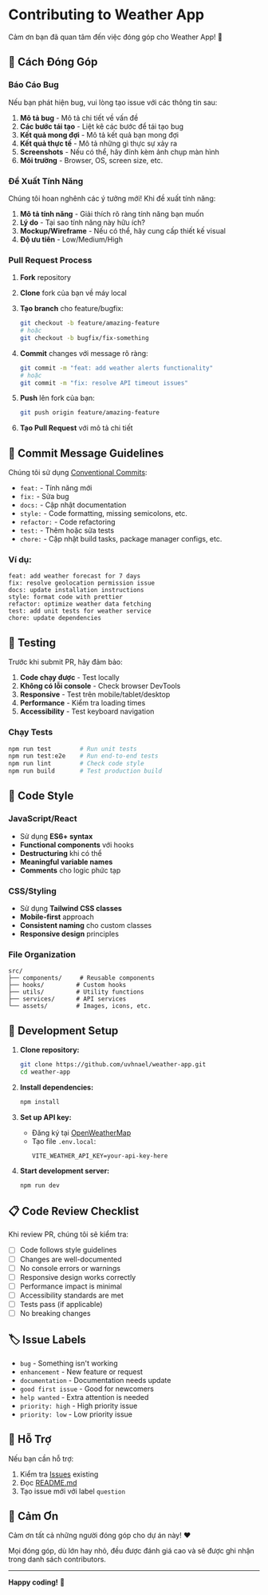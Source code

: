 # Contributing to Weather App

Cảm ơn bạn đã quan tâm đến việc đóng góp cho Weather App! 🎉

## 🤝 Cách Đóng Góp

### Báo Cáo Bug

Nếu bạn phát hiện bug, vui lòng tạo issue với các thông tin sau:

1. **Mô tả bug** - Mô tả chi tiết về vấn đề
2. **Các bước tái tạo** - Liệt kê các bước để tái tạo bug
3. **Kết quả mong đợi** - Mô tả kết quả bạn mong đợi
4. **Kết quả thực tế** - Mô tả những gì thực sự xảy ra
5. **Screenshots** - Nếu có thể, hãy đính kèm ảnh chụp màn hình
6. **Môi trường** - Browser, OS, screen size, etc.

### Đề Xuất Tính Năng

Chúng tôi hoan nghênh các ý tưởng mới! Khi đề xuất tính năng:

1. **Mô tả tính năng** - Giải thích rõ ràng tính năng bạn muốn
2. **Lý do** - Tại sao tính năng này hữu ích?
3. **Mockup/Wireframe** - Nếu có thể, hãy cung cấp thiết kế visual
4. **Độ ưu tiên** - Low/Medium/High

### Pull Request Process

1. **Fork** repository
2. **Clone** fork của bạn về máy local
3. **Tạo branch** cho feature/bugfix:

   ```bash
   git checkout -b feature/amazing-feature
   # hoặc
   git checkout -b bugfix/fix-something
   ```

4. **Commit** changes với message rõ ràng:

   ```bash
   git commit -m "feat: add weather alerts functionality"
   # hoặc
   git commit -m "fix: resolve API timeout issues"
   ```

5. **Push** lên fork của bạn:

   ```bash
   git push origin feature/amazing-feature
   ```

6. **Tạo Pull Request** với mô tả chi tiết

## 📝 Commit Message Guidelines

Chúng tôi sử dụng [Conventional Commits](https://www.conventionalcommits.org/):

- `feat:` - Tính năng mới
- `fix:` - Sửa bug
- `docs:` - Cập nhật documentation
- `style:` - Code formatting, missing semicolons, etc.
- `refactor:` - Code refactoring
- `test:` - Thêm hoặc sửa tests
- `chore:` - Cập nhật build tasks, package manager configs, etc.

### Ví dụ:

```
feat: add weather forecast for 7 days
fix: resolve geolocation permission issue
docs: update installation instructions
style: format code with prettier
refactor: optimize weather data fetching
test: add unit tests for weather service
chore: update dependencies
```

## 🧪 Testing

Trước khi submit PR, hãy đảm bảo:

1. **Code chạy được** - Test locally
2. **Không có lỗi console** - Check browser DevTools
3. **Responsive** - Test trên mobile/tablet/desktop
4. **Performance** - Kiểm tra loading times
5. **Accessibility** - Test keyboard navigation

### Chạy Tests

```bash
npm run test        # Run unit tests
npm run test:e2e    # Run end-to-end tests
npm run lint        # Check code style
npm run build       # Test production build
```

## 🎨 Code Style

### JavaScript/React

- Sử dụng **ES6+ syntax**
- **Functional components** với hooks
- **Destructuring** khi có thể
- **Meaningful variable names**
- **Comments** cho logic phức tạp

### CSS/Styling

- Sử dụng **Tailwind CSS classes**
- **Mobile-first** approach
- **Consistent naming** cho custom classes
- **Responsive design** principles

### File Organization

```
src/
├── components/     # Reusable components
├── hooks/         # Custom hooks
├── utils/         # Utility functions
├── services/      # API services
└── assets/        # Images, icons, etc.
```

## 🚀 Development Setup

1. **Clone repository:**

   ```bash
   git clone https://github.com/uvhnael/weather-app.git
   cd weather-app
   ```

2. **Install dependencies:**

   ```bash
   npm install
   ```

3. **Set up API key:**

   - Đăng ký tại [OpenWeatherMap](https://openweathermap.org/api)
   - Tạo file `.env.local`:
     ```
     VITE_WEATHER_API_KEY=your-api-key-here
     ```

4. **Start development server:**
   ```bash
   npm run dev
   ```

## 📋 Code Review Checklist

Khi review PR, chúng tôi sẽ kiểm tra:

- [ ] Code follows style guidelines
- [ ] Changes are well-documented
- [ ] No console errors or warnings
- [ ] Responsive design works correctly
- [ ] Performance impact is minimal
- [ ] Accessibility standards are met
- [ ] Tests pass (if applicable)
- [ ] No breaking changes

## 🏷️ Issue Labels

- `bug` - Something isn't working
- `enhancement` - New feature or request
- `documentation` - Documentation needs update
- `good first issue` - Good for newcomers
- `help wanted` - Extra attention is needed
- `priority: high` - High priority issue
- `priority: low` - Low priority issue

## 💬 Hỗ Trợ

Nếu bạn cần hỗ trợ:

1. Kiểm tra [Issues](https://github.com/uvhnael/weather-app/issues) existing
2. Đọc [README.md](./README.md)
3. Tạo issue mới với label `question`

## 🙏 Cảm Ơn

Cảm ơn tất cả những người đóng góp cho dự án này! ❤️

Mọi đóng góp, dù lớn hay nhỏ, đều được đánh giá cao và sẽ được ghi nhận trong danh sách contributors.

---

**Happy coding!** 🚀
